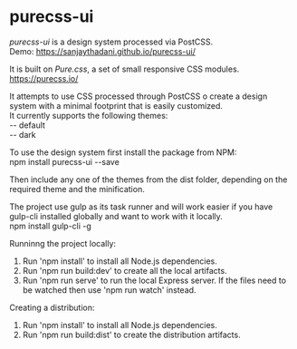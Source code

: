 # purecss-ui

<i>purecss-ui</i> is a design system processed via PostCSS.  
Demo: https://sanjaythadani.github.io/purecss-ui/

It is built on <i>Pure.css</i>, a set of small responsive CSS modules.  
https://purecss.io/

It attempts to use CSS processed through PostCSS o create a design system with a minimal footprint that is easily customized.  
It currently supports the following themes:  
-- default  
-- dark  

To use the design system first install the package from NPM:  
npm install purecss-ui --save  

Then include any one of the themes from the dist folder, depending on the required theme and the minification.  
<link href="purecss-ui-default.css" rel="stylesheet">
<link href="purecss-ui-default.min.css" rel="stylesheet">
<link href="purecss-ui-dark.css" rel="stylesheet">
<link href="purecss-ui-dark.min.css" rel="stylesheet">


The project use gulp as its task runner and will work easier if you have gulp-cli installed globally and want to work with it locally.  
npm install gulp-cli -g  

Runninng the project locally:  
1. Run 'npm install' to install all Node.js dependencies.  
2. Run 'npm run build:dev' to create all the local artifacts.  
3. Run 'npm run serve' to run the local Express server. If the files need to be watched then use 'npm run watch' instead.  

Creating a distribution:  
1. Run 'npm install' to install all Node.js dependencies.  
2. Run 'npm run build:dist' to create the distribution artifacts.  

